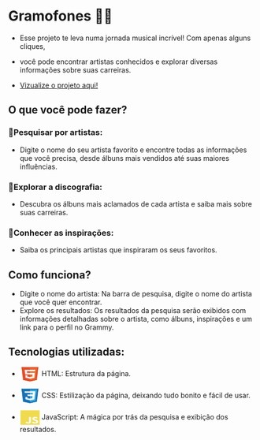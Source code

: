 # Gramofones 👨‍🎤

- Esse projeto te leva numa jornada musical incrível! Com apenas alguns cliques, 
- você pode encontrar artistas conhecidos e explorar diversas informações sobre suas carreiras.

- [Vizualize o projeto aqui!](https://www.exemplo.com)

## O que você pode fazer?

### 🔎Pesquisar por artistas: 
- Digite o nome do seu artista favorito e encontre todas as informações que você precisa, desde álbuns mais vendidos até suas maiores influências.
  
### 🔎Explorar a discografia: 
- Descubra os álbuns mais aclamados de cada artista e saiba mais sobre suas carreiras.
  
### 🔎Conhecer as inspirações: 
- Saiba os principais artistas que inspiraram os seus favoritos.

## Como funciona?
- Digite o nome do artista: Na barra de pesquisa, digite o nome do artista que você quer encontrar.
- Explore os resultados: Os resultados da pesquisa serão exibidos com informações detalhadas sobre o artista, como álbuns, inspirações e um link para o perfil no Grammy.
  
## Tecnologias utilizadas:

- <img align="center" alt="HTML" height="30" width="40" src="https://raw.githubusercontent.com/devicons/devicon/master/icons/html5/html5-original.svg">  HTML: Estrutura da página.
  
- <img align="center" alt="CSS" height="30" width="40" src="https://raw.githubusercontent.com/devicons/devicon/master/icons/css3/css3-original.svg">  CSS: Estilização da página, deixando tudo bonito e fácil de usar.

  
- <img align="center" alt="Js" height="30" width="40" src="https://raw.githubusercontent.com/devicons/devicon/master/icons/javascript/javascript-plain.svg"> JavaScript: A mágica por trás da pesquisa e exibição dos resultados.

 

